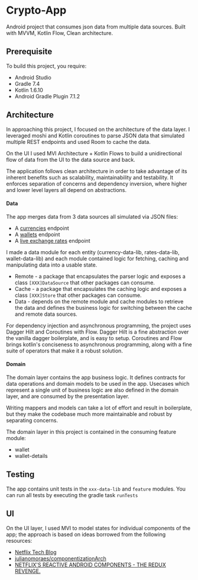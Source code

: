 # Crypto-App

Android project that consumes json data from multiple data sources. Built with MVVM, Kotlin Flow, Clean
architecture.

## Prerequisite

To build this project, you require:

- Android Studio
- Gradle 7.4
- Kotlin 1.6.10
- Android Gradle Plugin 7.1.2

## Architecture

In approaching this project, I focused on the architecture of the data layer. I leveraged moshi
and Kotlin coroutines to parse JSON data that simulated multiple REST endpoints and used Room to
cache the data.

On the UI I used MVI Architecture + Kotlin Flows to build a unidirectional flow of data from the UI to
the data source and back.

The application follows clean architecture in order to take advantage of its inherent benefits such
as scalability, maintainability and testability. It enforces separation of concerns and dependency
inversion, where higher and lower level layers all depend on abstractions.

#### Data

The app merges data from 3 data sources all simulated via JSON files:
- A [currencies]() endpoint
- A [wallets]() endpoint
- A [live exchange rates]() endpoint

I made a data module for each entity (currency-data-lib, rates-data-lib, wallet-data-lib) and each
module contained logic for fetching, caching and manipulating data into a usable state.

- Remote - a package that encapsulates the parser logic and exposes a class `[XXX]DataSource` that
  other packages can consume.
- Cache - a package that encapsulates the caching logic and exposes a class `[XXX]Store` that
  other packages can consume.
- Data - depends on the remote module and cache modules to retrieve the data and defines the business
  logic for switching between the cache and remote data sources.

For dependency injection and asynchronous programming, the project uses Dagger Hilt and Coroutines
with Flow. Dagger Hilt is a fine abstraction over the vanilla dagger boilerplate, and is easy to
setup. Coroutines and Flow brings kotlin's conciseness to asynchronous programming, along with a
fine suite of operators that make it a robust solution.

#### Domain

The domain layer contains the app business logic. It defines contracts for data operations and
domain models to be used in the app. Usecases which represent a single unit of business logic are
also defined in the domain layer, and are consumed by the presentation layer.

Writing mappers and models can take a lot of effort and result in boilerplate, but they make the
codebase much more maintainable and robust by separating concerns.

The domain layer in this project is contained in the consuming feature module:

- wallet
- wallet-details

## Testing

The app contains unit tests in the `xxx-data-lib` and `feature` modules. You can run
all tests by executing the gradle task `runTests`

## UI
On the UI layer, I used MVI to model states for individual components of the app; the approach is
based on ideas borrowed from the following resources:
- [Netflix Tech Blog](https://netflixtechblog.com/making-our-android-studio-apps-reactive-with-ui-components-redux-5e37aac3b244)
- [julianomoraes/componentizationArch](https://github.com/julianomoraes/componentizationArch)
- [NETFLIX'S REACTIVE ANDROID COMPONENTS - THE REDUX REVENGE.](https://www.droidcon.com/2019/08/07/netflixs-reactive-android-components-the-redux-revenge/?video=362740979)
